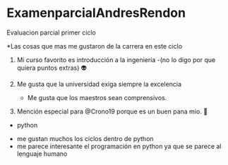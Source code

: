 # ExamenparcialAndresRendon
 Evaluacion parcial primer ciclo

*Las cosas que mas me gustaron de la carrera en este ciclo

1. Mi curso favorito es introducción a la ingeniería
    -(no lo digo por que quiera puntos extras)  :alien:

2. Me gusta que la universidad exiga siempre la excelencia
    - Me gusta que los maestros sean comprensivos.
3. Mención especial para @Crono19 porque es un buen pana mio.   :floppy_disk:

* python
 - me gustan muchos los ciclos dentro de python
- me parece interesante el programación en python ya que se parece al lenguaje humano
